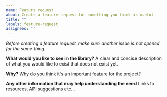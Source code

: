 ```yaml
---
name: Feature request
about: Create a feature request for something you think is useful
title: ""
labels: feature-request
assignees: ""
---
```


_Before creating a feature request, make sure another issue is not opened for the same thing._

**What would you like to see in the library?**
A clear and concise description of what you would like to exist that does not exist yet.

**Why?**
Why do you think it's an important feature for the project?

**Any other information that may help understanding the need**
Links to resources, API suggestions etc...
